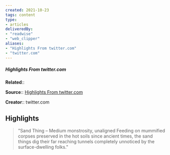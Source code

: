 ```yaml
---
created: 2021-10-23
tags: content
type: 
- articles
deliveredBy: 
- "readwise"
- "web_clipper"
aliases:
- "Highlights From twitter.com"
- "twitter.com"
---
```

##### Highlights From twitter.com

**Related**:: 

**Source**:: [Highlights From twitter.com](https://twitter.com/fluffy_folio/status/1442843735008624654)

**Creator**:: twitter.com

## Highlights
  
> "Sand Thing – Medium monstrosity, unaligned
> Feeding on mummified corpses preserved in the hot soils since ancient times, the sand things dig their far reaching tunnels completely unnoticed by the surface-dwelling folks." 


